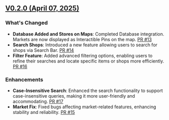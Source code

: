 ## [V0.2.0 (April 07, 2025)](https://github.com/LEIC-ES-2024-25/2LEIC08T1/compare/VerticalPrototype...Sprint-1-End)

### What's Changed

- **Database Added and Stores on Maps**: Completed Database integration. Markets are now displayed as Interactible Pins on the map. [PR #13](https://github.com/LEIC-ES-2024-25/2LEIC08T1/pull/13)
- **Search Shops**: Introduced a new feature allowing users to search for shops via Search Bar. [PR #14](https://github.com/LEIC-ES-2024-25/2LEIC08T1/pull/14)
- **Filter Feature**: Added advanced filtering options, enabling users to refine their searches and locate specific items or shops more efficiently. [PR #16](https://github.com/LEIC-ES-2024-25/2LEIC08T1/pull/16)

### Enhancements
- **Case-Insensitive Search**: Enhanced the search functionality to support case-insensitive queries, making it more user-friendly and accommodating. [PR #17](https://github.com/LEIC-ES-2024-25/2LEIC08T1/pull/17)
- **Market Fix**: Fixed bugs affecting market-related features, enhancing stability and reliability. [PR #15](https://github.com/LEIC-ES-2024-25/2LEIC08T1/pull/15)


